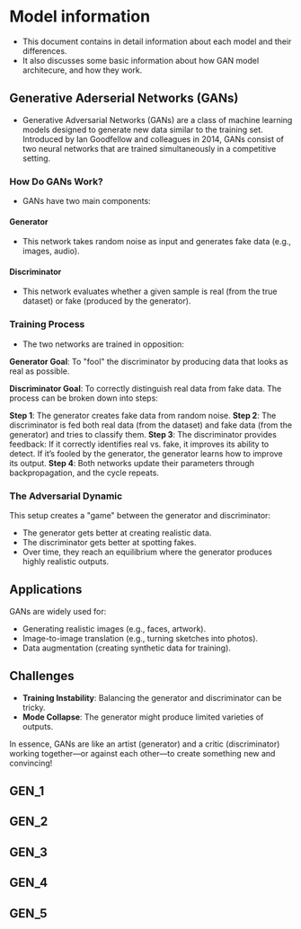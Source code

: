 # Model information

- This document contains in detail information about each model and their differences.
- It also discusses some basic information about how GAN model architecure, and how they work.

## Generative Aderserial Networks (GANs)

- Generative Adversarial Networks (GANs) are a class of machine learning models designed to generate new data similar to the training set. Introduced by Ian Goodfellow and colleagues in 2014, GANs consist of two neural networks that are trained simultaneously in a competitive setting.

### How Do GANs Work?

- GANs have two main components:

#### Generator

- This network takes random noise as input and generates fake data (e.g., images, audio).

#### Discriminator

- This network evaluates whether a given sample is real (from the true dataset) or fake (produced by the generator).

### Training Process

- The two networks are trained in opposition:

**Generator Goal**: To "fool" the discriminator by producing data that looks as real as possible.

**Discriminator Goal**: To correctly distinguish real data from fake data.
The process can be broken down into steps:

**Step 1**: The generator creates fake data from random noise.
**Step 2**: The discriminator is fed both real data (from the dataset) and fake data (from the generator) and tries to classify them.
**Step 3**: The discriminator provides feedback:
If it correctly identifies real vs. fake, it improves its ability to detect.
If it’s fooled by the generator, the generator learns how to improve its output.
**Step 4**: Both networks update their parameters through backpropagation, and the cycle repeats.

### The Adversarial Dynamic

This setup creates a "game" between the generator and discriminator:

- The generator gets better at creating realistic data.
- The discriminator gets better at spotting fakes.
- Over time, they reach an equilibrium where the generator produces highly realistic outputs.

## Applications

GANs are widely used for:

- Generating realistic images (e.g., faces, artwork).
- Image-to-image translation (e.g., turning sketches into photos).
- Data augmentation (creating synthetic data for training).

## Challenges

- **Training Instability**: Balancing the generator and discriminator can be tricky.
- **Mode Collapse**: The generator might produce limited varieties of outputs.

In essence, GANs are like an artist (generator) and a critic (discriminator) working together—or against each other—to create something new and convincing!

## GEN_1

## GEN_2

## GEN_3

## GEN_4

## GEN_5
